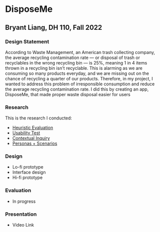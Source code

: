 # DisposeMe

## Bryant Liang, DH 110, Fall 2022

### Design Statement
According to Waste Management, an American trash collecting company, the average recycling contamination rate — or disposal of trash or recyclables in the wrong recycling bin — is 25%, meaning 1 in 4 items thrown in a recycling bin isn't recyclable. This is alarming as we are consuming so many products everyday, and we are missing out on the chance of recycling a quarter of our products. Therefore, in my project, I wanted to address this problem of irresponsible consumption and reduce the average recycling contamination rate. I did this by creating an app, DisposeMe, that made proper waste disposal easier for users

### Research
This is the research I conducted:
* [Heuristic Evaluation](https://github.com/brygoesmoo/DH110/tree/main/Assignment%201)
* [Usability Test](https://github.com/brygoesmoo/DH110/tree/main/assignment02)
* [Contextual Inquiry](https://github.com/brygoesmoo/DH110/tree/main/Assignment%203)
* [Personas + Scenarios](https://github.com/brygoesmoo/DH110/tree/main/Assignment%204)

### Design
* Lo-fi prototype
* Interface design
* Hi-fi prototype

### Evaluation
* In progress

### Presentation
* Video Link
